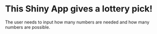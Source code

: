 # This Shiny App gives a lottery pick!
The user needs to input how many numbers are needed and how many numbers are possible. 

